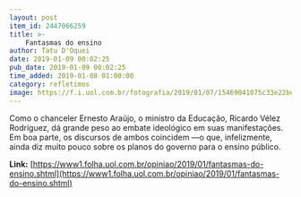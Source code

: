 ```yaml
---
layout: post
item_id: 2447066259
title: >-
    Fantasmas do ensino
author: Tatu D'Oquei
date: 2019-01-09 00:02:25
pub_date: 2019-01-09 00:02:25
time_added: 2019-01-08 01:00:00
category: refletimos
image: https://f.i.uol.com.br/fotografia/2019/01/07/15469041075c33e22be3a64_1546904107_3x2_rt.jpg
---
```


Como o chanceler Ernesto Araújo, o ministro da Educação, Ricardo Vélez Rodríguez, dá grande peso ao embate ideológico em suas manifestações. Em boa parte, os discursos de ambos coincidem —o que, infelizmente, ainda diz muito pouco sobre os planos do governo para o ensino público.

**Link:** [https://www1.folha.uol.com.br/opiniao/2019/01/fantasmas-do-ensino.shtml](https://www1.folha.uol.com.br/opiniao/2019/01/fantasmas-do-ensino.shtml)

